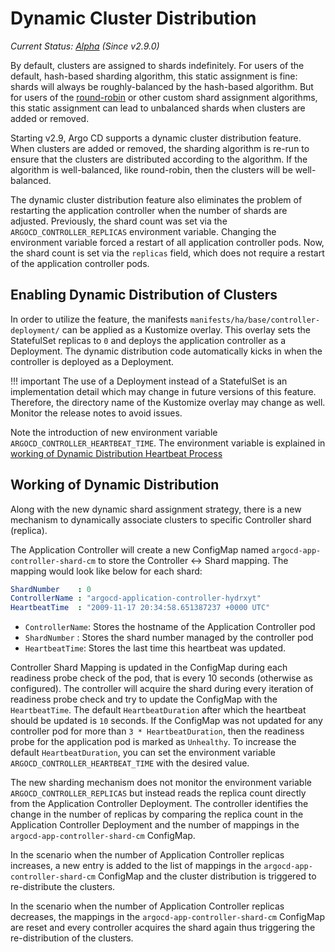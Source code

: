 # Dynamic Cluster Distribution

*Current Status: [Alpha][1] (Since v2.9.0)*

By default, clusters are assigned to shards indefinitely. For users of the default, hash-based sharding algorithm, this 
static assignment is fine: shards will always be roughly-balanced by the hash-based algorithm. But for users of the 
[round-robin](high_availability.md#argocd-application-controller) or other custom shard assignment algorithms, this 
static assignment can lead to unbalanced shards when clusters are added or removed.

Starting v2.9, Argo CD supports a dynamic cluster distribution feature. When clusters are added or removed, the sharding
algorithm is re-run to ensure that the clusters are distributed according to the algorithm. If the algorithm is 
well-balanced, like round-robin, then the clusters will be well-balanced.

The dynamic cluster distribution feature also eliminates the problem of restarting the application controller when the
number of shards are adjusted. Previously, the shard count was set via the `ARGOCD_CONTROLLER_REPLICAS` environment
variable. Changing the environment variable forced a restart of all application controller pods. Now, the shard count
is set via the `replicas` field, which does not require a restart of the application controller pods.

## Enabling Dynamic Distribution of Clusters

In order to utilize the feature, the manifests `manifests/ha/base/controller-deployment/` can be applied as a Kustomize 
overlay. This overlay sets the StatefulSet replicas to `0` and deploys the application controller as a Deployment. The
dynamic distribution code automatically kicks in when the controller is deployed as a Deployment.

!!! important
    The use of a Deployment instead of a StatefulSet is an implementation detail which may change in future versions of
    this feature. Therefore, the directory name of the Kustomize overlay may change as well. Monitor the release notes
    to avoid issues.

Note the introduction of new environment variable `ARGOCD_CONTROLLER_HEARTBEAT_TIME`. The environment variable is explained in [working of Dynamic Distribution Heartbeat Process](#working-of-dynamic-distribution)

## Working of Dynamic Distribution

Along with the new dynamic shard assignment strategy, there is a new mechanism to dynamically associate clusters to 
specific Controller shard (replica).

The Application Controller will create a new ConfigMap named `argocd-app-controller-shard-cm` to store the Controller <-> Shard mapping. The mapping would look like below for each shard:

```yaml
ShardNumber    : 0
ControllerName : "argocd-application-controller-hydrxyt"
HeartbeatTime  : "2009-11-17 20:34:58.651387237 +0000 UTC"
```

* `ControllerName`: Stores the hostname of the Application Controller pod
* `ShardNumber` : Stores the shard number managed by the controller pod
* `HeartbeatTime`: Stores the last time this heartbeat was updated.

Controller Shard Mapping is updated in the ConfigMap during each readiness probe check of the pod, that is every 10 seconds (otherwise as configured). The controller will acquire the shard during every iteration of readiness probe check and try to update the ConfigMap with the `HeartbeatTime`. The default `HeartbeatDuration` after which the heartbeat should be updated is `10` seconds. If the ConfigMap was not updated for any controller pod for more than `3 * HeartbeatDuration`, then the readiness probe for the application pod is marked as `Unhealthy`. To increase the default `HeartbeatDuration`, you can set the environment variable `ARGOCD_CONTROLLER_HEARTBEAT_TIME` with the desired value.

The new sharding mechanism does not monitor the environment variable `ARGOCD_CONTROLLER_REPLICAS` but instead reads the replica count directly from the Application Controller Deployment. The controller identifies the change in the number of replicas by comparing the replica count in the Application Controller Deployment and the number of mappings in the `argocd-app-controller-shard-cm` ConfigMap.

In the scenario when the number of Application Controller replicas increases, a new entry is added to the list of mappings in the `argocd-app-controller-shard-cm` ConfigMap and the cluster distribution is triggered to re-distribute the clusters.

In the scenario when the number of Application Controller replicas decreases, the mappings in the `argocd-app-controller-shard-cm` ConfigMap are reset and every controller acquires the shard again thus triggering the re-distribution of the clusters.

[1]: https://github.com/argoproj/argoproj/blob/master/community/feature-status.md
